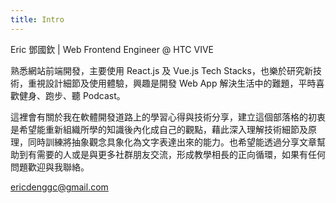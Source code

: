 ```yaml
---
title: Intro
---
```


Eric 鄧國欽 | Web Frontend Engineer @ HTC VIVE

熟悉網站前端開發，主要使用 React.js 及 Vue.js Tech Stacks，也樂於研究新技術，重視設計細節及使用體驗，興趣是開發 Web App 解決生活中的難題，平時喜歡健身、跑步、聽 Podcast。

這裡會有關於我在軟體開發道路上的學習心得與技術分享，建立這個部落格的初衷是希望能重新組織所學的知識後內化成自己的觀點，藉此深入理解技術細節及原理，同時訓練將抽象觀念具象化為文字表達出來的能力。也希望能透過分享文章幫助到有需要的人或是與更多社群朋友交流，形成教學相長的正向循環，如果有任何問題歡迎與我聯絡。

ericdenggc@gmail.com

